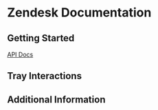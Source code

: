 # Zendesk Documentation

## Getting Started
<a href="https://developer.zendesk.com/rest_api/docs/support/introduction" target="_blank">API Docs</a>
## Tray Interactions

## Additional Information